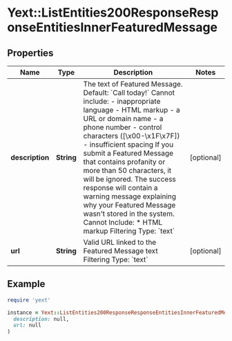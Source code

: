 # Yext::ListEntities200ResponseResponseEntitiesInnerFeaturedMessage

## Properties

| Name | Type | Description | Notes |
| ---- | ---- | ----------- | ----- |
| **description** | **String** | The text of Featured Message. Default: &#x60;Call today!&#x60;  Cannot include:  - inappropriate language - HTML markup - a URL or domain name - a phone number - control characters ([\\x00-\\x1F\\x7F]) - insufficient spacing  If you submit a Featured Message that contains profanity or more than 50 characters, it will be ignored. The success response will contain a warning message explaining why your Featured Message wasn&#39;t stored in the system.   Cannot Include: * HTML markup  Filtering Type: &#x60;text&#x60; | [optional] |
| **url** | **String** | Valid URL linked to the Featured Message text  Filtering Type: &#x60;text&#x60; | [optional] |

## Example

```ruby
require 'yext'

instance = Yext::ListEntities200ResponseResponseEntitiesInnerFeaturedMessage.new(
  description: null,
  url: null
)
```

